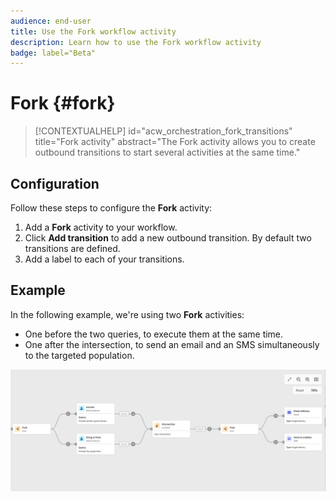 ```yaml
---
audience: end-user
title: Use the Fork workflow activity
description: Learn how to use the Fork workflow activity
badge: label="Beta" 
---
```


# Fork {#fork}

>[!CONTEXTUALHELP]
>id="acw_orchestration_fork_transitions"
>title="Fork activity"
>abstract="The Fork activity allows you to create outbound transitions to start several activities at the same time."

## Configuration

Follow these steps to configure the **Fork** activity:

1. Add a **Fork** activity to your workflow.
1. Click **Add transition** to add a new outbound transition. By default two transitions are defined.
1. Add a label to each of your transitions. 

## Example

In the following example, we're using two **Fork** activities:

* One before the two queries, to execute them at the same time.
* One after the intersection, to send an email and an SMS simultaneously to the targeted population.

![](../assets/workflow-fork-example.png)

